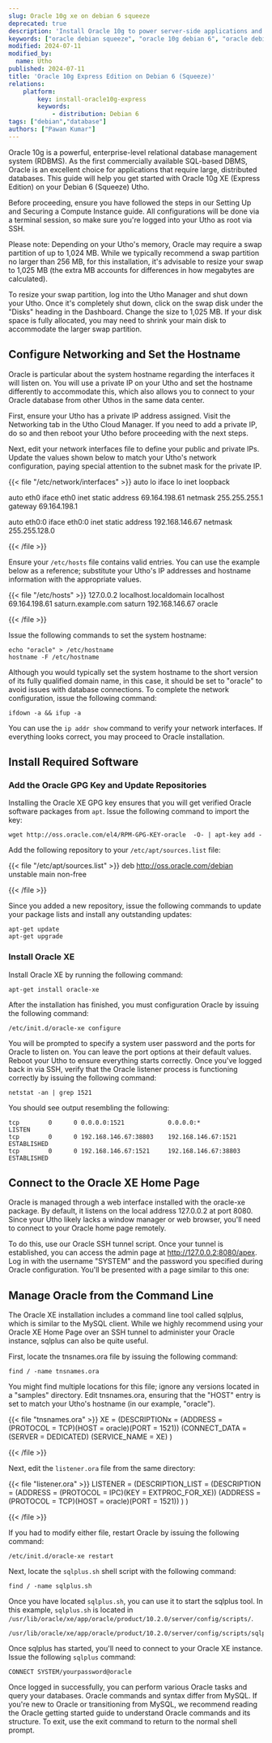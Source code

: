 ```yaml
---
slug: Oracle 10g xe on debian 6 squeeze
deprecated: true
description: 'Install Oracle 10g to power server-side applications and web apps on Debian 6 (Squeeze).'
keywords: ["oracle debian squeeze", "oracle 10g debian 6", "oracle debian 6", "oracle debian", "oracle linux", "sql database", "relational database", "rdbms", "oracle 10g"]
modified: 2024-07-11
modified_by:
  name: Utho
published: 2024-07-11
title: 'Oracle 10g Express Edition on Debian 6 (Squeeze)'
relations:
    platform:
        key: install-oracle10g-express
        keywords:
            - distribution: Debian 6
tags: ["debian","database"]
authors: ["Pawan Kumar"]
---
```


Oracle 10g is a powerful, enterprise-level relational database management system (RDBMS). As the first commercially available SQL-based DBMS, Oracle is an excellent choice for applications that require large, distributed databases. This guide will help you get started with Oracle 10g XE (Express Edition) on your Debian 6 (Squeeze) Utho.

Before proceeding, ensure you have followed the steps in our Setting Up and Securing a Compute Instance guide. All configurations will be done via a terminal session, so make sure you're logged into your Utho as root via SSH.

Please note: Depending on your Utho's memory, Oracle may require a swap partition of up to 1,024 MB. While we typically recommend a swap partition no larger than 256 MB, for this installation, it's advisable to resize your swap to 1,025 MB (the extra MB accounts for differences in how megabytes are calculated).

To resize your swap partition, log into the Utho Manager and shut down your Utho. Once it's completely shut down, click on the swap disk under the "Disks" heading in the Dashboard. Change the size to 1,025 MB. If your disk space is fully allocated, you may need to shrink your main disk to accommodate the larger swap partition.

## Configure Networking and Set the Hostname

Oracle is particular about the system hostname regarding the interfaces it will listen on. You will use a private IP on your Utho and set the hostname differently to accommodate this, which also allows you to connect to your Oracle database from other Uthos in the same data center.

First, ensure your Utho has a private IP address assigned. Visit the Networking tab in the Utho Cloud Manager. If you need to add a private IP, do so and then reboot your Utho before proceeding with the next steps.

Next, edit your network interfaces file to define your public and private IPs. Update the values shown below to match your Utho's network configuration, paying special attention to the subnet mask for the private IP.

{{< file "/etc/network/interfaces" >}}
auto lo
iface lo inet loopback

auto eth0
iface eth0 inet static
address 69.164.198.61
netmask 255.255.255.1
gateway 69.164.198.1

auto eth0:0
iface eth0:0 inet static
address 192.168.146.67
netmask 255.255.128.0

{{< /file >}}

Ensure your `/etc/hosts` file contains valid entries. You can use the example below as a reference; substitute your Utho's IP addresses and hostname information with the appropriate values.

{{< file "/etc/hosts" >}}
127.0.0.2        localhost.localdomain        localhost
69.164.198.61    saturn.example.com           saturn
192.168.146.67   oracle

{{< /file >}}

Issue the following commands to set the system hostname:

    echo "oracle" > /etc/hostname
    hostname -F /etc/hostname

Although you would typically set the system hostname to the short version of its fully qualified domain name, in this case, it should be set to "oracle" to avoid issues with database connections. To complete the network configuration, issue the following command:

    ifdown -a && ifup -a

You can use the `ip addr show` command to verify your network interfaces. If everything looks correct, you may proceed to Oracle installation.

## Install Required Software

### Add the Oracle GPG Key and Update Repositories

Installing the Oracle XE GPG key ensures that you will get verified Oracle software packages from `apt`. Issue the following command to import the key:

    wget http://oss.oracle.com/el4/RPM-GPG-KEY-oracle  -O- | apt-key add -

Add the following repository to your `/etc/apt/sources.list` file:

{{< file "/etc/apt/sources.list" >}}
deb http://oss.oracle.com/debian unstable main non-free

{{< /file >}}


Since you added a new repository, issue the following commands to update your package lists and install any outstanding updates:

    apt-get update
    apt-get upgrade

### Install Oracle XE

Install Oracle XE by running the following command:

    apt-get install oracle-xe

After the installation has finished, you must configuration Oracle by issuing the following command:

    /etc/init.d/oracle-xe configure

You will be prompted to specify a system user password and the ports for Oracle to listen on. You can leave the port options at their default values. Reboot your Utho to ensure everything starts correctly. Once you've logged back in via SSH, verify that the Oracle listener process is functioning correctly by issuing the following command:

    netstat -an | grep 1521

You should see output resembling the following:

    tcp        0      0 0.0.0.0:1521            0.0.0.0:*               LISTEN
    tcp        0      0 192.168.146.67:38803    192.168.146.67:1521     ESTABLISHED
    tcp        0      0 192.168.146.67:1521     192.168.146.67:38803    ESTABLISHED

## Connect to the Oracle XE Home Page

Oracle is managed through a web interface installed with the oracle-xe package. By default, it listens on the local address 127.0.0.2 at port 8080. Since your Utho likely lacks a window manager or web browser, you'll need to connect to your Oracle home page remotely.

To do this, use our Oracle SSH tunnel script. Once your tunnel is established, you can access the admin page at http://127.0.0.2:8080/apex. Log in with the username "SYSTEM" and the password you specified during Oracle configuration. You'll be presented with a page similar to this one:

## Manage Oracle from the Command Line

The Oracle XE installation includes a command line tool called sqlplus, which is similar to the MySQL client. While we highly recommend using your Oracle XE Home Page over an SSH tunnel to administer your Oracle instance, sqlplus can also be quite useful.

First, locate the tnsnames.ora file by issuing the following command:

    find / -name tnsnames.ora

You might find multiple locations for this file; ignore any versions located in a "samples" directory. Edit tnsnames.ora, ensuring that the "HOST" entry is set to match your Utho's hostname (in our example, "oracle").

{{< file "tnsnames.ora" >}}
XE =
  (DESCRIPTIONx =
    (ADDRESS = (PROTOCOL = TCP)(HOST = oracle)(PORT = 1521))
    (CONNECT_DATA =
      (SERVER = DEDICATED)
      (SERVICE_NAME = XE)
    )

{{< /file >}}

Next, edit the `listener.ora` file from the same directory:

{{< file "listener.ora" >}}
LISTENER =
  (DESCRIPTION_LIST =
    (DESCRIPTION =
      (ADDRESS = (PROTOCOL = IPC)(KEY = EXTPROC_FOR_XE))
      (ADDRESS = (PROTOCOL = TCP)(HOST = oracle)(PORT = 1521))
    )
  )

{{< /file >}}

If you had to modify either file, restart Oracle by issuing the following command:

    /etc/init.d/oracle-xe restart

Next, locate the `sqlplus.sh` shell script with the following command:

    find / -name sqlplus.sh

Once you have located `sqlplus.sh`, you can use it to start the sqlplus tool. In this example, `sqlplus.sh` is located in `/usr/lib/oracle/xe/app/oracle/product/10.2.0/server/config/scripts/`.

    /usr/lib/oracle/xe/app/oracle/product/10.2.0/server/config/scripts/sqlplus.sh

Once sqlplus has started, you'll need to connect to your Oracle XE instance. Issue the following `sqlplus` command:

    CONNECT SYSTEM/yourpassword@oracle

Once logged in successfully, you can perform various Oracle tasks and query your databases. Oracle commands and syntax differ from MySQL. If you're new to Oracle or transitioning from MySQL, we recommend reading the Oracle getting started guide to understand Oracle commands and its structure. To exit, use the exit command to return to the normal shell prompt.